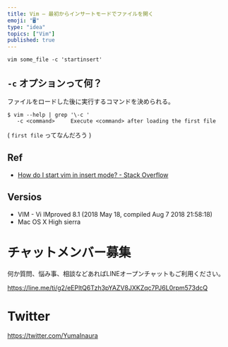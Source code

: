 ```yaml
---
title: Vim — 最初からインサートモードでファイルを開く
emoji: "🖥"
type: "idea"
topics: ["Vim"]
published: true
---
```


```
vim some_file -c 'startinsert'
```

## `-c` オプションって何？

ファイルをロードした後に実行するコマンドを決められる。

```
$ vim --help | grep '\-c '
   -c <command>		Execute <command> after loading the first file
```

( `first file` ってなんだろう )

## Ref

- [How do I start vim in insert mode? - Stack Overflow](https://stackoverflow.com/questions/11464088/how-do-i-start-vim-in-insert-mode)

## Versios

- VIM - Vi IMproved 8.1 (2018 May 18, compiled Aug  7 2018 21:58:18)
- Mac OS X High sierra








<!-- Update From Qiita API -->

# チャットメンバー募集


何か質問、悩み事、相談などあればLINEオープンチャットもご利用ください。

https://line.me/ti/g2/eEPltQ6Tzh3pYAZV8JXKZqc7PJ6L0rpm573dcQ





# Twitter


https://twitter.com/YumaInaura


<!-- Update From Qiita API -->


